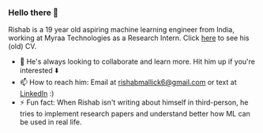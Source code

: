 ### Hello there 👋

Rishab is a 19 year old aspiring machine learning engineer from India, working at Myraa Technologies as a Research Intern. Click [here](https://github.com/rishabmallick/rishabmallick/blob/master/Rishab_Mallick_resume.pdf) to see his (old) CV.
- 👯 He's always looking to collaborate and learn more. Hit him up if you're interested :arrow_down:
- 📫 How to reach him: Email at rishabmallick6@gmail.com or text at [LinkedIn](https://www.linkedin.com/in/rishabmallick/) :)
- ⚡ Fun fact: When Rishab isn't writing about himself in third-person, he tries to implement research papers and understand better how ML can be used in real life.
